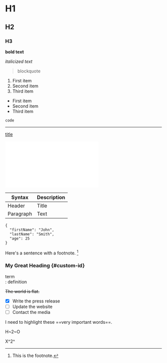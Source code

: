 # H1  

## H2  

### H3

**bold text**

*italicized text*

> blockquote

1. First item  
2. Second item  
3. Third item

- First item   
- Second item   
- Third item

`code`

---

[title](https://www.example.com)

![alt text](image.jpg.md)

| Syntax | Description |  
| ----------- | ----------- |  
| Header | Title |  
| Paragraph | Text |

  
```  
{  
  "firstName": "John",  
  "lastName": "Smith",  
  "age": 25  
}  
```
  

Here's a sentence with a footnote. [^1]  
  
[^1]: This is the footnote.


### My Great Heading {#custom-id}

  
term  
: definition

~~The world is flat.~~

  
- [x] Write the press release  
- [ ] Update the website  
- [ ] Contact the media

I need to highlight these ==very important words==.

  
H~2~O

X^2^